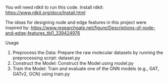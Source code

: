 You will need rdkit to run this code.
Install rdkit: https://www.rdkit.org/docs/Install.html

The ideas for designing node and edge features in this project were inspired by: https://www.researchgate.net/figure/Descriptions-of-node-and-edge-features_tbl1_339424976

Usage
1. Preprocess the Data:
   Prepare the raw molecular datasets by running the preprocessing script: dataset.py
2. Construct the Model:
   Construct the Model using model.py
4. Train the Model:
   Train and evaluate one of the GNN models (e.g., GAT, GATv2, GCN) using train.py

